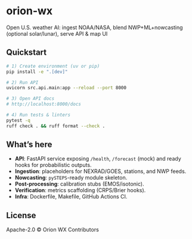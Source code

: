 # orion-wx

Open U.S. weather AI: ingest NOAA/NASA, blend NWP+ML+nowcasting (optional solar/lunar), serve API & map UI

## Quickstart

```bash
# 1) Create environment (uv or pip)
pip install -e ".[dev]"

# 2) Run API
uvicorn src.api.main:app --reload --port 8000

# 3) Open API docs
# http://localhost:8000/docs

# 4) Run tests & linters
pytest -q
ruff check . && ruff format --check .
```

## What’s here

- **API**: FastAPI service exposing `/health`, `/forecast` (mock) and ready hooks for probabilistic outputs.
- **Ingestion**: placeholders for NEXRAD/GOES, stations, and NWP feeds.
- **Nowcasting**: `pySTEPS`-ready module skeleton.
- **Post-processing**: calibration stubs (EMOS/isotonic).
- **Verification**: metrics scaffolding (CRPS/Brier hooks).
- **Infra**: Dockerfile, Makefile, GitHub Actions CI.

## License

Apache-2.0 © Orion WX Contributors
